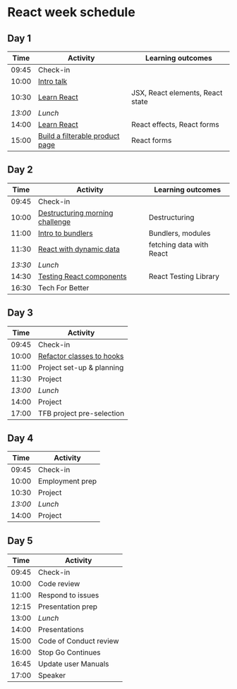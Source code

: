 # React week schedule

## Day 1

| Time    | Activity                                        | Learning outcomes                |
| ------- | ----------------------------------------------- | -------------------------------- |
| 09:45   | Check-in                                        |                                  |
| 10:00   | [Intro talk][react-talk]                        |                                  |
| 10:30   | [Learn React][learn-react]                      | JSX, React elements, React state |
| _13:00_ | _Lunch_                                         |                                  |
| 14:00   | [Learn React][learn-react]                      | React effects, React forms       |
| 15:00   | [Build a filterable product page][product-page] | React forms                      |

[react-talk]: https://hackmd.io/@fac/Syia7nKKI#/
[learn-react]: https://github.com/oliverjam/learn-react
[product-page]: https://github.com/oliverjam/react-food-workshop

## Day 2

| Time    | Activity                                            | Learning outcomes        |
| ------- | --------------------------------------------------- | ------------------------ |
| 09:45   | Check-in                                            |                          |
| 10:00   | [Destructuring morning challenge][destructuring-mc] | Destructuring            |
| 11:00   | [Intro to bundlers][bundlers-talk]                  | Bundlers, modules        |
| 11:30   | [React with dynamic data][dynamic-data]             | fetching data with React |
| _13:30_ | _Lunch_                                             |                          |
| 14:30   | [Testing React components][testing-react]           | React Testing Library    |
| 16:30   | Tech For Better                                     |                          |

[destructuring-mc]: https://github.com/oliverjam/learn-destructuring
[bundlers-talk]: https://hackmd.io/p/rJBLi5mSf
[dynamic-data]: https://github.com/sofiapoh/react-dynamic-data-workshop
[testing-react]: https://github.com/oliverjam/learn-react-testing

## Day 3

| Time    | Activity                                    |
| ------- | ------------------------------------------- |
| 09:45   | Check-in                                    |
| 10:00   | [Refactor classes to hooks][class-refactor] |
| 11:00   | Project set-up & planning                   |
| 11:30   | Project                                     |
| _13:00_ | _Lunch_                                     |
| 14:00   | Project                                     |
| 17:00   | TFB project pre-selection                   |

[class-refactor]: https://github.com/oliverjam/react-refactor-class-hooks

## Day 4

| Time    | Activity        |
| ------- | --------------- |
| 09:45   | Check-in        |
| 10:00   | Employment prep |
| 10:30   | Project         |
| _13:00_ | _Lunch_         |
| 14:00   | Project         |

## Day 5

| Time  | Activity               |
| ----- | ---------------------- |
| 09:45 | Check-in               |
| 10:00 | Code review            |
| 11:00 | Respond to issues      |
| 12:15 | Presentation prep      |
| 13:00 | _Lunch_                |
| 14:00 | Presentations          |
| 15:00 | Code of Conduct review |
| 16:00 | Stop Go Continues      |
| 16:45 | Update user Manuals    |
| 17:00 | Speaker                |
